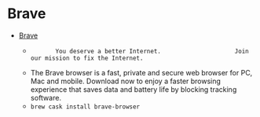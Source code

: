 # Brave
- [Brave](https://brave.com/)
  -            You deserve a better Internet.                     Join our mission to fix the Internet.          
  - The Brave browser is a fast, private and secure web browser for PC, Mac and mobile. Download now to enjoy a faster browsing experience that saves data and battery life by blocking tracking software.
  - `brew cask install brave-browser`
